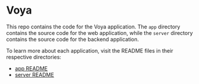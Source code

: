 # Voya

This repo contains the code for the Voya application. The `app` directory contains the source code for the web application, while the `server` directory contains the source code for the backend application.

To learn more about each application, visit the README files in their respective directories:

- [app README](./app/README.md)
- [server README](./server/README.md)
